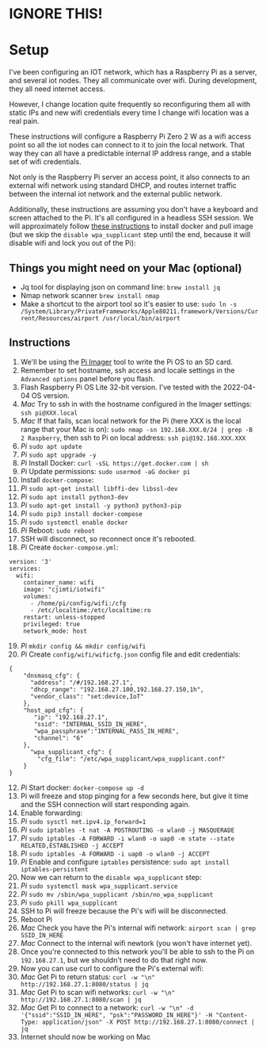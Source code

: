 # IGNORE THIS!

# Setup

I've been configuring an IOT network, which has a Raspberry Pi as a server, and several iot
nodes. They all communicate over wifi. During development, they all need internet access.

However, I change location quite frequently so reconfiguring them all with static IPs and new
wifi credentials every time I change wifi location was a real pain.

These instructions will configure a Raspberry Pi Zero 2 W as a wifi access point so all the
iot nodes can connect to it to join the local network. That way they can all have a predictable
internal IP address range, and a stable set of wifi credentials.

Not only is the Raspberry Pi server an access point, it also connects to an external wifi network
using standard DHCP, and routes internet traffic between the internal iot network and the external
public network.

Additionally, these instructions are assuming you don't have a keyboard and screen attached to
the Pi. It's all configured in a headless SSH session. We will approximately follow
[these instructions](https://imti.co/iot-wifi/) to install docker and pull image (but we skip
the `disable wpa_supplicant` step until the end, because it will disable wifi and lock you out
of the Pi):

## Things you might need on your Mac (optional)
* Jq tool for displaying json on command line: `brew install jq`
* Nmap network scanner `brew install nmap`
* Make a shortcut to the airport tool so it's easier to use: `sudo ln -s /System/Library/PrivateFrameworks/Apple80211.framework/Versions/Current/Resources/airport /usr/local/bin/airport`

## Instructions
1) We'll be using the [Pi Imager](https://www.raspberrypi.com/software/) tool to write the Pi OS to an SD card.
2) Remember to set hostname, ssh access and locale settings in the `Advanced options` panel before you flash.
3) Flash Raspberry Pi OS Lite 32-bit version. I've tested with the 2022-04-04 OS version.
4) *Mac* Try to ssh in with the hostname configured in the Imager settings: `ssh pi@XXX.local`
5) *Mac* If that fails, scan local network for the Pi (here XXX is the local range that your Mac is on): `sudo nmap -sn 192.168.XXX.0/24 | grep -B 2 Raspberry`, then ssh to Pi on local address: `ssh pi@192.168.XXX.XXX`
6) *Pi* `sudo apt update`
7) *Pi* `sudo apt upgrade -y`
8) *Pi* Install Docker: `curl -sSL https://get.docker.com | sh`
9) *Pi* Update permissions: `sudo usermod -aG docker pi`
10) Install `docker-compose`:
11) *Pi* `sudo apt-get install libffi-dev libssl-dev`
12) *Pi* `sudo apt install python3-dev`
13) *Pi* `sudo apt-get install -y python3 python3-pip`
14) *Pi* `sudo pip3 install docker-compose`
15) *Pi* `sudo systemctl enable docker`
16) *Pi* Reboot: `sudo reboot`
17) SSH will disconnect, so reconnect once it's rebooted.
18) *Pi* Create `docker-compose.yml`:
```
version: '3'
services:
  wifi:
    container_name: wifi
    image: "cjimti/iotwifi"
    volumes:
      - /home/pi/config/wifi:/cfg
      - /etc/localtime:/etc/localtime:ro
    restart: unless-stopped
    privileged: true
    network_mode: host
```
19) *Pi* `mkdir config && mkdir config/wifi`
20) *Pi* Create `config/wifi/wificfg.json` config file and edit credentials:
```
{
    "dnsmasq_cfg": {
      "address": "/#/192.168.27.1",
      "dhcp_range": "192.168.27.100,192.168.27.150,1h",
      "vendor_class": "set:device,IoT"
    },
    "host_apd_cfg": {
       "ip": "192.168.27.1",
       "ssid": "INTERNAL_SSID_IN_HERE",
       "wpa_passphrase":"INTERNAL_PASS_IN_HERE",
       "channel": "6"
    },
      "wpa_supplicant_cfg": {
        "cfg_file": "/etc/wpa_supplicant/wpa_supplicant.conf"
    }
}
```
12) *Pi* Start docker: `docker-compose up -d`
13) Pi will freeze and stop pinging for a few seconds here, but give it time and the SSH connection will start responding again.
14) Enable forwarding:
15) *Pi* `sudo sysctl net.ipv4.ip_forward=1`
16) *Pi* `sudo iptables -t nat -A POSTROUTING -o wlan0 -j MASQUERADE`
17) *Pi* `sudo iptables -A FORWARD -i wlan0 -o uap0 -m state --state RELATED,ESTABLISHED -j ACCEPT`
18) *Pi* `sudo iptables -A FORWARD -i uap0 -o wlan0 -j ACCEPT`
19) *Pi* Enable and configure `iptables` persistence: `sudo apt install iptables-persistent`
20) Now we can return to the `disable wpa_supplicant` step:
21) *Pi* `sudo systemctl mask wpa_supplicant.service`
22) *Pi* `sudo mv /sbin/wpa_supplicant /sbin/no_wpa_supplicant`
23) *Pi* `sudo pkill wpa_supplicant`
24) SSH to Pi will freeze because the Pi's wifi will be disconnected.
25) Reboot Pi
26) *Mac* Check you have the Pi's internal wifi network: `airport scan | grep SSID_IN_HERE`
27) *Mac* Connect to the internal wifi newtork (you won't have internet yet).
28) Once you're connected to this network you'll be able to ssh to the Pi on `192.168.27.1`, but we shouldn't need to do that right now.
29) Now you can use curl to configure the Pi's external wifi:
30) *Mac* Get Pi to return status: `curl -w "\n" http://192.168.27.1:8080/status | jq`
31) *Mac* Get Pi to scan wifi networks: `curl -w "\n" http://192.168.27.1:8080/scan | jq`
32) *Mac* Get Pi to connect to a network: `curl -w "\n" -d '{"ssid":"SSID_IN_HERE", "psk":"PASSWORD_IN_HERE"}' -H "Content-Type: application/json" -X POST http://192.168.27.1:8080/connect | jq`
33) Internet should now be working on Mac
